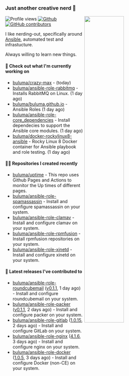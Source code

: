 ### Just another creative nerd 👋


![Profile views](https://gpvc.arturio.dev/buluma) <a href="https://gitstats.me/buluma">
  <img align="right" src="https://github-readme-stats.vercel.app/api?username=buluma&theme=gotham&show_icons=true" width="50%"/>
</a>
[![Github](https://img.shields.io/badge/-buluma-black?style=flat&labelColor=black&logo=github&logoColor=white&include_all_commits=true&count_private=true)](https://gitstats.me/buluma)
[![GitHub contributors](https://img.shields.io/github/contributors/buluma/badges.svg)](https://GitHub.com/buluma/badges/graphs/contributors/)

I like nerding-out, specifically around [Ansible](https://github.com/ansible/ansible), automated test and infrastucture.

Always willing to learn new things.

#### 👷 Check out what I'm currently working on

- [buluma/crazy-max](https://github.com/buluma/crazy-max) -  (today)
- [buluma/ansible-role-rabbitmq](https://github.com/buluma/ansible-role-rabbitmq) - Installs RabbitMQ on Linux. (1 day ago)
- [buluma/buluma.github.io](https://github.com/buluma/buluma.github.io) - Ansible Roles (1 day ago)
- [buluma/ansible-role-core_dependencies](https://github.com/buluma/ansible-role-core_dependencies) - Install dependecies to support the Ansible core modules. (1 day ago)
- [buluma/docker-rockylinux8-ansible](https://github.com/buluma/docker-rockylinux8-ansible) - Rocky Linux 8 Docker container for Ansible playbook and role testing. (1 day ago)

#### 👨‍💻 Repositories I created recently

- [buluma/uptime](https://github.com/buluma/uptime) - This repo uses Github Pages and Actions to monitor the Up times of different pages.
- [buluma/ansible-role-spamassassin](https://github.com/buluma/ansible-role-spamassassin) - Install and configure spamassassin on your system.
- [buluma/ansible-role-clamav](https://github.com/buluma/ansible-role-clamav) - Install and configure clamav on your system.
- [buluma/ansible-role-rpmfusion](https://github.com/buluma/ansible-role-rpmfusion) - Install rpmfusion repositories on your system.
- [buluma/ansible-role-xinetd](https://github.com/buluma/ansible-role-xinetd) - Install and configure xinetd on your system.

#### 🚀 Latest releases I've contributed to

- [buluma/ansible-role-roundcubemail](https://github.com/buluma/ansible-role-roundcubemail) ([v0.1.1](https://github.com/buluma/ansible-role-roundcubemail/releases/tag/v0.1.1), 1 day ago) - Install and configure roundcubemail on your system.
- [buluma/ansible-role-packer](https://github.com/buluma/ansible-role-packer) ([v0.1.1](https://github.com/buluma/ansible-role-packer/releases/tag/v0.1.1), 2 days ago) - Install and configure packer on your system.
- [buluma/ansible-role-gitlab](https://github.com/buluma/ansible-role-gitlab) ([1.0.15](https://github.com/buluma/ansible-role-gitlab/releases/tag/1.0.15), 2 days ago) - Install and configure GitLab on your system.
- [buluma/ansible-role-nginx](https://github.com/buluma/ansible-role-nginx) ([4.1.6](https://github.com/buluma/ansible-role-nginx/releases/tag/4.1.6), 3 days ago) - Install and configure nginx on your system.
- [buluma/ansible-role-docker](https://github.com/buluma/ansible-role-docker) ([1.0.5](https://github.com/buluma/ansible-role-docker/releases/tag/1.0.5), 3 days ago) - Install and configure Docker (non-CE) on your system.


